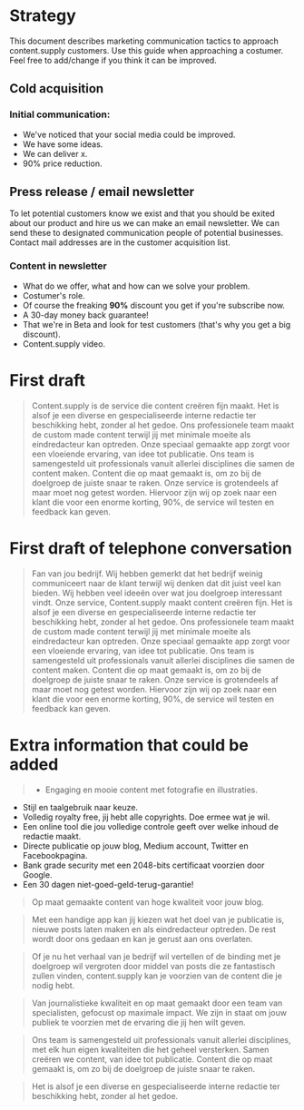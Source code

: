 # Strategy

This document describes marketing communication tactics to approach content.supply customers. Use this guide when approaching a costumer. Feel free to add/change if you think it can be improved. 

## Cold acquisition

### Initial communication:

* We've noticed that your social media could be improved.
* We have some ideas.
* We can deliver x.
* 90% price reduction.

## Press release / email newsletter

To let potential customers know we exist and that you should be exited about our product and hire us we can make an email newsletter. We can send these to designated communication people of potential businesses. Contact mail addresses are in the customer acquisition list.

### Content in newsletter
 
* What do we offer, what and how can we solve your problem.
* Costumer's role.
* Of course the freaking **90%** discount you get if you're subscribe now.
* A 30-day money back guarantee!
* That we're in Beta and look for test customers (that's why you get a big discount).
* Content.supply video.

# First draft

> Content.supply is de service die content creëren fijn maakt. Het is alsof je een diverse en gespecialiseerde interne redactie ter beschikking hebt, zonder al het gedoe. Ons professionele team maakt de custom made content terwijl jij met minimale moeite als eindredacteur kan optreden. Onze speciaal gemaakte app zorgt voor een vloeiende ervaring, van idee tot publicatie. 
Ons team is samengesteld uit professionals vanuit allerlei disciplines die samen de content maken. Content die op maat gemaakt is, om zo bij de doelgroep de juiste snaar te raken.
Onze service is grotendeels af maar moet nog getest worden. Hiervoor zijn wij op zoek naar een klant die voor een enorme korting, 90%, de service wil testen en feedback kan geven. 

# First draft of telephone conversation


> Fan van jou bedrijf. 
Wij hebben gemerkt dat het bedrijf weinig communiceert naar de klant terwijl wij denken dat dit juist veel kan bieden. Wij hebben veel ideeën over wat jou doelgroep interessant vindt. 
Onze service, Content.supply maakt content creëren fijn. Het is alsof je een diverse en gespecialiseerde interne redactie ter beschikking hebt, zonder al het gedoe. Ons professionele team maakt de custom made content terwijl jij met minimale moeite als eindredacteur kan optreden. Onze speciaal gemaakte app zorgt voor een vloeiende ervaring, van idee tot publicatie. 
Ons team is samengesteld uit professionals vanuit allerlei disciplines die samen de content maken. Content die op maat gemaakt is, om zo bij de doelgroep de juiste snaar te raken.
Onze service is grotendeels af maar moet nog getest worden. Hiervoor zijn wij op zoek naar een klant die voor een enorme korting, 90%, de service wil testen en feedback kan geven. 


# Extra information that could be added
> * Engaging en mooie content met fotografie en illustraties.
* Stijl en taalgebruik naar keuze.
* Volledig royalty free, jij hebt alle copyrights. Doe ermee wat je wil.
* Een online tool die jou volledige controle geeft over welke inhoud de redactie maakt.
* Directe publicatie op jouw blog, Medium account, Twitter en Facebookpagina.
* Bank grade security met een 2048-bits certificaat voorzien door Google.
* Een 30 dagen niet-goed-geld-terug-garantie!

> Op maat gemaakte content van hoge kwaliteit voor jouw blog.

> Met een handige app kan jij kiezen wat het doel van je publicatie is, nieuwe posts laten maken en als eindredacteur optreden. De rest wordt door ons gedaan en kan je gerust aan ons overlaten.  

> Of je nu het verhaal van je bedrijf wil vertellen of de binding met je doelgroep wil vergroten door middel van posts die ze fantastisch zullen vinden, content.supply kan je voorzien van de content die je nodig hebt.

> Van journalistieke kwaliteit en op maat gemaakt door een team van specialisten, gefocust op maximale impact. We zijn in staat om jouw publiek te voorzien met de ervaring die jij hen wilt geven.

> Ons team is samengesteld uit professionals vanuit allerlei disciplines, met elk hun eigen kwaliteiten die het geheel versterken. Samen creëren we content, van idee tot publicatie. Content die op maat gemaakt is, om zo bij de doelgroep de juiste snaar te raken.

> Het is alsof je een diverse en gespecialiseerde interne redactie ter beschikking hebt, zonder al het gedoe.
